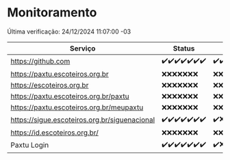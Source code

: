 # Monitoramento

Última verificação: 24/12/2024 11:07:00 -03

|Serviço|Status|Últimas 24h|
|---|---|---|
|https://github.com|<span title="2024-12-17: OK=23">✔️</span><span title="2024-12-18: OK=23">✔️</span><span title="2024-12-19: OK=23">✔️</span><span title="2024-12-20: OK=23">✔️</span><span title="2024-12-21: OK=23">✔️</span><span title="2024-12-22: OK=23">✔️</span><span title="2024-12-23: OK=13">✔️</span>|<span title="23/12/2024 11:07:00 -03 : 200">✔️</span><span title="23/12/2024 12:08:00 -03 : 200">✔️</span><span title="23/12/2024 13:09:00 -03 : 200">✔️</span><span title="23/12/2024 14:07:00 -03 : 200">✔️</span><span title="23/12/2024 15:11:00 -03 : 200">✔️</span><span title="23/12/2024 16:06:00 -03 : 200">✔️</span><span title="23/12/2024 17:09:00 -03 : 200">✔️</span><span title="23/12/2024 18:07:00 -03 : 200">✔️</span><span title="23/12/2024 19:07:00 -03 : 200">✔️</span><span title="23/12/2024 20:07:00 -03 : 200">✔️</span><span title="23/12/2024 21:40:00 -03 : 200">✔️</span><span title="23/12/2024 23:10:00 -03 : 200">✔️</span><span title="24/12/2024 00:14:00 -03 : 200">✔️</span><span title="24/12/2024 01:10:00 -03 : 200">✔️</span><span title="24/12/2024 02:08:00 -03 : 200">✔️</span><span title="24/12/2024 03:12:00 -03 : 200">✔️</span><span title="24/12/2024 04:07:00 -03 : 200">✔️</span><span title="24/12/2024 05:11:00 -03 : 200">✔️</span><span title="24/12/2024 06:08:00 -03 : 200">✔️</span><span title="24/12/2024 07:08:00 -03 : 200">✔️</span><span title="24/12/2024 08:07:00 -03 : 200">✔️</span><span title="24/12/2024 09:15:00 -03 : 200">✔️</span><span title="24/12/2024 10:14:00 -03 : 200">✔️</span><span title="24/12/2024 11:07:00 -03 : 200">✔️</span>|
|https://paxtu.escoteiros.org.br|<span title="2024-12-17: Falhas=23">❌</span><span title="2024-12-18: Falhas=23">❌</span><span title="2024-12-19: Falhas=23">❌</span><span title="2024-12-20: Falhas=23">❌</span><span title="2024-12-21: Falhas=23">❌</span><span title="2024-12-22: Falhas=23">❌</span><span title="2024-12-23: Falhas=13">❌</span>|<span title="23/12/2024 11:07:00 -03 : 403">❌</span><span title="23/12/2024 12:08:00 -03 : 0">❌</span><span title="23/12/2024 13:09:00 -03 : 403">❌</span><span title="23/12/2024 14:07:00 -03 : 403">❌</span><span title="23/12/2024 15:11:00 -03 : 403">❌</span><span title="23/12/2024 16:06:00 -03 : 403">❌</span><span title="23/12/2024 17:09:00 -03 : 403">❌</span><span title="23/12/2024 18:07:00 -03 : 403">❌</span><span title="23/12/2024 19:07:00 -03 : 403">❌</span><span title="23/12/2024 20:07:00 -03 : 403">❌</span><span title="23/12/2024 21:40:00 -03 : 403">❌</span><span title="23/12/2024 23:10:00 -03 : 403">❌</span><span title="24/12/2024 00:14:00 -03 : 403">❌</span><span title="24/12/2024 01:10:00 -03 : 403">❌</span><span title="24/12/2024 02:08:00 -03 : 403">❌</span><span title="24/12/2024 03:12:00 -03 : 403">❌</span><span title="24/12/2024 04:07:00 -03 : 403">❌</span><span title="24/12/2024 05:11:00 -03 : 403">❌</span><span title="24/12/2024 06:08:00 -03 : 403">❌</span><span title="24/12/2024 07:08:00 -03 : 403">❌</span><span title="24/12/2024 08:07:00 -03 : 403">❌</span><span title="24/12/2024 09:15:00 -03 : 403">❌</span><span title="24/12/2024 10:14:00 -03 : 403">❌</span><span title="24/12/2024 11:07:00 -03 : 403">❌</span>|
|https://escoteiros.org.br|<span title="2024-12-17: Falhas=23">❌</span><span title="2024-12-18: Falhas=23">❌</span><span title="2024-12-19: Falhas=23">❌</span><span title="2024-12-20: Falhas=23">❌</span><span title="2024-12-21: Falhas=23">❌</span><span title="2024-12-22: Falhas=23">❌</span><span title="2024-12-23: Falhas=13">❌</span>|<span title="23/12/2024 11:07:00 -03 : 403">❌</span><span title="23/12/2024 12:08:00 -03 : 0">❌</span><span title="23/12/2024 13:09:00 -03 : 403">❌</span><span title="23/12/2024 14:07:00 -03 : 403">❌</span><span title="23/12/2024 15:11:00 -03 : 403">❌</span><span title="23/12/2024 16:06:00 -03 : 403">❌</span><span title="23/12/2024 17:09:00 -03 : 403">❌</span><span title="23/12/2024 18:07:00 -03 : 403">❌</span><span title="23/12/2024 19:07:00 -03 : 403">❌</span><span title="23/12/2024 20:07:00 -03 : 403">❌</span><span title="23/12/2024 21:40:00 -03 : 403">❌</span><span title="23/12/2024 23:10:00 -03 : 403">❌</span><span title="24/12/2024 00:14:00 -03 : 403">❌</span><span title="24/12/2024 01:10:00 -03 : 403">❌</span><span title="24/12/2024 02:08:00 -03 : 403">❌</span><span title="24/12/2024 03:12:00 -03 : 403">❌</span><span title="24/12/2024 04:07:00 -03 : 403">❌</span><span title="24/12/2024 05:11:00 -03 : 403">❌</span><span title="24/12/2024 06:08:00 -03 : 403">❌</span><span title="24/12/2024 07:08:00 -03 : 403">❌</span><span title="24/12/2024 08:07:00 -03 : 403">❌</span><span title="24/12/2024 09:15:00 -03 : 403">❌</span><span title="24/12/2024 10:14:00 -03 : 403">❌</span><span title="24/12/2024 11:07:00 -03 : 403">❌</span>|
|https://paxtu.escoteiros.org.br/paxtu|<span title="2024-12-17: Falhas=23">❌</span><span title="2024-12-18: Falhas=23">❌</span><span title="2024-12-19: Falhas=23">❌</span><span title="2024-12-20: Falhas=23">❌</span><span title="2024-12-21: Falhas=23">❌</span><span title="2024-12-22: Falhas=23">❌</span><span title="2024-12-23: Falhas=13">❌</span>|<span title="23/12/2024 11:07:00 -03 : 403">❌</span><span title="23/12/2024 12:08:00 -03 : 0">❌</span><span title="23/12/2024 13:09:00 -03 : 403">❌</span><span title="23/12/2024 14:07:00 -03 : 403">❌</span><span title="23/12/2024 15:11:00 -03 : 403">❌</span><span title="23/12/2024 16:06:00 -03 : 403">❌</span><span title="23/12/2024 17:09:00 -03 : 403">❌</span><span title="23/12/2024 18:07:00 -03 : 403">❌</span><span title="23/12/2024 19:07:00 -03 : 403">❌</span><span title="23/12/2024 20:07:00 -03 : 403">❌</span><span title="23/12/2024 21:40:00 -03 : 403">❌</span><span title="23/12/2024 23:10:00 -03 : 403">❌</span><span title="24/12/2024 00:14:00 -03 : 403">❌</span><span title="24/12/2024 01:10:00 -03 : 403">❌</span><span title="24/12/2024 02:08:00 -03 : 403">❌</span><span title="24/12/2024 03:12:00 -03 : 403">❌</span><span title="24/12/2024 04:07:00 -03 : 403">❌</span><span title="24/12/2024 05:11:00 -03 : 403">❌</span><span title="24/12/2024 06:08:00 -03 : 403">❌</span><span title="24/12/2024 07:08:00 -03 : 403">❌</span><span title="24/12/2024 08:07:00 -03 : 403">❌</span><span title="24/12/2024 09:15:00 -03 : 403">❌</span><span title="24/12/2024 10:14:00 -03 : 403">❌</span><span title="24/12/2024 11:07:00 -03 : 403">❌</span>|
|https://paxtu.escoteiros.org.br/meupaxtu|<span title="2024-12-17: Falhas=23">❌</span><span title="2024-12-18: Falhas=23">❌</span><span title="2024-12-19: Falhas=23">❌</span><span title="2024-12-20: Falhas=23">❌</span><span title="2024-12-21: Falhas=23">❌</span><span title="2024-12-22: Falhas=23">❌</span><span title="2024-12-23: Falhas=13">❌</span>|<span title="23/12/2024 11:07:00 -03 : 403">❌</span><span title="23/12/2024 12:08:00 -03 : 0">❌</span><span title="23/12/2024 13:09:00 -03 : 403">❌</span><span title="23/12/2024 14:07:00 -03 : 403">❌</span><span title="23/12/2024 15:11:00 -03 : 403">❌</span><span title="23/12/2024 16:06:00 -03 : 403">❌</span><span title="23/12/2024 17:09:00 -03 : 403">❌</span><span title="23/12/2024 18:07:00 -03 : 403">❌</span><span title="23/12/2024 19:07:00 -03 : 403">❌</span><span title="23/12/2024 20:07:00 -03 : 403">❌</span><span title="23/12/2024 21:40:00 -03 : 403">❌</span><span title="23/12/2024 23:10:00 -03 : 403">❌</span><span title="24/12/2024 00:14:00 -03 : 403">❌</span><span title="24/12/2024 01:10:00 -03 : 403">❌</span><span title="24/12/2024 02:08:00 -03 : 403">❌</span><span title="24/12/2024 03:12:00 -03 : 403">❌</span><span title="24/12/2024 04:07:00 -03 : 403">❌</span><span title="24/12/2024 05:11:00 -03 : 403">❌</span><span title="24/12/2024 06:08:00 -03 : 403">❌</span><span title="24/12/2024 07:08:00 -03 : 403">❌</span><span title="24/12/2024 08:07:00 -03 : 403">❌</span><span title="24/12/2024 09:15:00 -03 : 403">❌</span><span title="24/12/2024 10:14:00 -03 : 403">❌</span><span title="24/12/2024 11:07:00 -03 : 403">❌</span>|
|https://sigue.escoteiros.org.br/siguenacional|<span title="2024-12-17: OK=23">✔️</span><span title="2024-12-18: OK=23">✔️</span><span title="2024-12-19: OK=23">✔️</span><span title="2024-12-20: OK=23">✔️</span><span title="2024-12-21: OK=23">✔️</span><span title="2024-12-22: OK=23">✔️</span><span title="2024-12-23: OK=13">✔️</span>|<span title="23/12/2024 11:07:00 -03 : 200">✔️</span><span title="23/12/2024 12:08:00 -03 : 0">❌</span><span title="23/12/2024 13:09:00 -03 : 200">✔️</span><span title="23/12/2024 14:07:00 -03 : 200">✔️</span><span title="23/12/2024 15:11:00 -03 : 200">✔️</span><span title="23/12/2024 16:06:00 -03 : 200">✔️</span><span title="23/12/2024 17:09:00 -03 : 200">✔️</span><span title="23/12/2024 18:07:00 -03 : 200">✔️</span><span title="23/12/2024 19:07:00 -03 : 200">✔️</span><span title="23/12/2024 20:07:00 -03 : 200">✔️</span><span title="23/12/2024 21:40:00 -03 : 200">✔️</span><span title="23/12/2024 23:10:00 -03 : 200">✔️</span><span title="24/12/2024 00:14:00 -03 : 200">✔️</span><span title="24/12/2024 01:10:00 -03 : 200">✔️</span><span title="24/12/2024 02:08:00 -03 : 200">✔️</span><span title="24/12/2024 03:12:00 -03 : 200">✔️</span><span title="24/12/2024 04:07:00 -03 : 200">✔️</span><span title="24/12/2024 05:11:00 -03 : 200">✔️</span><span title="24/12/2024 06:08:00 -03 : 200">✔️</span><span title="24/12/2024 07:08:00 -03 : 200">✔️</span><span title="24/12/2024 08:07:00 -03 : 200">✔️</span><span title="24/12/2024 09:15:00 -03 : 200">✔️</span><span title="24/12/2024 10:14:00 -03 : 200">✔️</span><span title="24/12/2024 11:07:00 -03 : 200">✔️</span>|
|https://id.escoteiros.org.br/|<span title="2024-12-17: Falhas=23">❌</span><span title="2024-12-18: Falhas=23">❌</span><span title="2024-12-19: Falhas=23">❌</span><span title="2024-12-20: Falhas=23">❌</span><span title="2024-12-21: Falhas=23">❌</span><span title="2024-12-22: Falhas=23">❌</span><span title="2024-12-23: Falhas=13">❌</span>|<span title="23/12/2024 11:07:00 -03 : 403">❌</span><span title="23/12/2024 12:08:00 -03 : 0">❌</span><span title="23/12/2024 13:09:00 -03 : 403">❌</span><span title="23/12/2024 14:07:00 -03 : 403">❌</span><span title="23/12/2024 15:11:00 -03 : 403">❌</span><span title="23/12/2024 16:06:00 -03 : 403">❌</span><span title="23/12/2024 17:09:00 -03 : 403">❌</span><span title="23/12/2024 18:07:00 -03 : 403">❌</span><span title="23/12/2024 19:07:00 -03 : 403">❌</span><span title="23/12/2024 20:07:00 -03 : 403">❌</span><span title="23/12/2024 21:40:00 -03 : 403">❌</span><span title="23/12/2024 23:10:00 -03 : 403">❌</span><span title="24/12/2024 00:14:00 -03 : 403">❌</span><span title="24/12/2024 01:10:00 -03 : 403">❌</span><span title="24/12/2024 02:08:00 -03 : 403">❌</span><span title="24/12/2024 03:12:00 -03 : 403">❌</span><span title="24/12/2024 04:07:00 -03 : 403">❌</span><span title="24/12/2024 05:11:00 -03 : 403">❌</span><span title="24/12/2024 06:08:00 -03 : 403">❌</span><span title="24/12/2024 07:08:00 -03 : 403">❌</span><span title="24/12/2024 08:07:00 -03 : 403">❌</span><span title="24/12/2024 09:15:00 -03 : 403">❌</span><span title="24/12/2024 10:14:00 -03 : 403">❌</span><span title="24/12/2024 11:07:00 -03 : 403">❌</span>|
|Paxtu Login|<span title="2024-12-17: OK=23">✔️</span><span title="2024-12-18: OK=23">✔️</span><span title="2024-12-19: OK=23">✔️</span><span title="2024-12-20: OK=23">✔️</span><span title="2024-12-21: OK=23">✔️</span><span title="2024-12-22: OK=23">✔️</span><span title="2024-12-23: OK=13">✔️</span>|<span title="23/12/2024 11:07:00 -03 : 200">✔️</span><span title="23/12/2024 12:08:00 -03 : 500">❌</span><span title="23/12/2024 13:09:00 -03 : 200">✔️</span><span title="23/12/2024 14:07:00 -03 : 200">✔️</span><span title="23/12/2024 15:11:00 -03 : 200">✔️</span><span title="23/12/2024 16:06:00 -03 : 200">✔️</span><span title="23/12/2024 17:09:00 -03 : 200">✔️</span><span title="23/12/2024 18:07:00 -03 : 200">✔️</span><span title="23/12/2024 19:07:00 -03 : 200">✔️</span><span title="23/12/2024 20:07:00 -03 : 200">✔️</span><span title="23/12/2024 21:40:00 -03 : 200">✔️</span><span title="23/12/2024 23:10:00 -03 : 200">✔️</span><span title="24/12/2024 00:14:00 -03 : 200">✔️</span><span title="24/12/2024 01:10:00 -03 : 200">✔️</span><span title="24/12/2024 02:08:00 -03 : 200">✔️</span><span title="24/12/2024 03:12:00 -03 : 200">✔️</span><span title="24/12/2024 04:07:00 -03 : 200">✔️</span><span title="24/12/2024 05:11:00 -03 : 200">✔️</span><span title="24/12/2024 06:08:00 -03 : 200">✔️</span><span title="24/12/2024 07:08:00 -03 : 200">✔️</span><span title="24/12/2024 08:07:00 -03 : 200">✔️</span><span title="24/12/2024 09:15:00 -03 : 200">✔️</span><span title="24/12/2024 10:14:00 -03 : 200">✔️</span><span title="24/12/2024 11:07:00 -03 : 200">✔️</span>|
